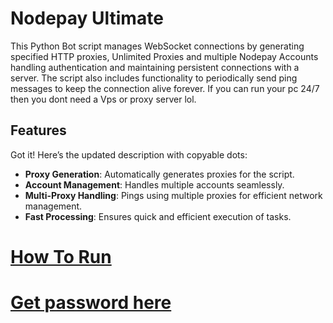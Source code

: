 # Nodepay Ultimate

This Python Bot script manages WebSocket connections by generating specified HTTP proxies, Unlimited Proxies and multiple Nodepay Accounts handling authentication and maintaining persistent connections with a server. The script also includes functionality to periodically send ping messages to keep the connection alive forever. If you can run your pc 24/7 then you dont need a Vps or proxy server lol.

## Features

Got it! Here’s the updated description with copyable dots:

- **Proxy Generation**: Automatically generates proxies for the script.
- **Account Management**: Handles multiple accounts seamlessly.
- **Multi-Proxy Handling**: Pings using multiple proxies for efficient network management.
- **Fast Processing**: Ensures quick and efficient execution of tasks.

# [How To Run](https://t.me/meowdrophunt)
# [Get password here](https://t.me/meowdrophunt)
